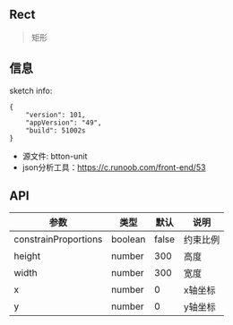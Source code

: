 ## Rect
> 矩形

## 信息

sketch info: 
```
{   
    "version": 101,
    "appVersion": "49",
    "build": 51002s
}
```

- 源文件: btton-unit
- json分析工具：https://c.runoob.com/front-end/53

## API

|   参数    |   类型   |   默认  |   说明     |
|-----------|----------|------------|-------------------|
| constrainProportions |  boolean  | false | 约束比例 |
| height | number | 300 | 高度 |
| width | number | 300 | 宽度 |
| x | number | 0 | x轴坐标 |
| y | number | 0 | y轴坐标 |


